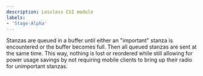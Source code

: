 ```yaml
---
description: Lossless CSI module
labels:
- 'Stage-Alpha'
---
```


Stanzas are queued in a buffer until either an "important" stanza is
encountered or the buffer becomes full. Then all queued stanzas are sent
at the same time. This way, nothing is lost or reordered while still
allowing for power usage savings by not requiring mobile clients to
bring up their radio for unimportant stanzas.
